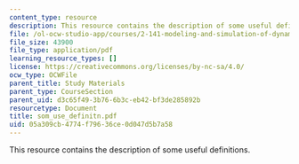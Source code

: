 ```yaml
---
content_type: resource
description: This resource contains the description of some useful definitions.
file: /ol-ocw-studio-app/courses/2-141-modeling-and-simulation-of-dynamic-systems-fall-2006/05a309cb4774f79636ce0d047d5b7a58_som_use_definitn.pdf
file_size: 43900
file_type: application/pdf
learning_resource_types: []
license: https://creativecommons.org/licenses/by-nc-sa/4.0/
ocw_type: OCWFile
parent_title: Study Materials
parent_type: CourseSection
parent_uid: d3c65f49-3b76-6b3c-eb42-bf3de285892b
resourcetype: Document
title: som_use_definitn.pdf
uid: 05a309cb-4774-f796-36ce-0d047d5b7a58
---
```

This resource contains the description of some useful definitions.
